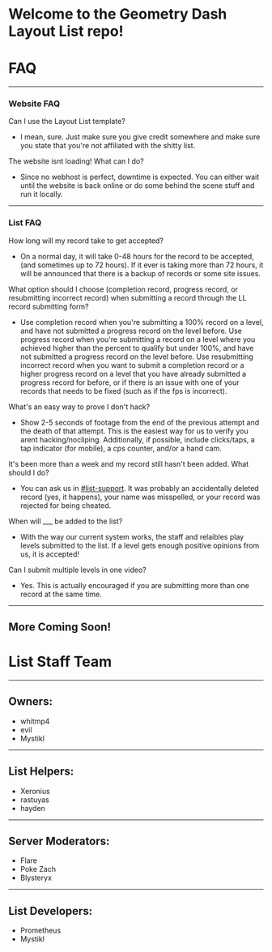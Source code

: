# Welcome to the Geometry Dash Layout List repo!

# FAQ

---

### Website FAQ

Can I use the Layout List template?

- I mean, sure.  Just make sure you give credit somewhere and make sure you state
  that you're not affiliated with the shitty list.

The website isnt loading!  What can I do?

- Since no webhost is perfect, downtime is expected.  You can either wait until the
  website is back online or do some behind the scene stuff and run it
  locally.

---

### List FAQ

How long will my record take to get accepted?

- On a normal day, it will take 0-48 hours for the record to be accepted,
  (and sometimes up to 72 hours).  If it ever is taking more than 72 hours,
  it will be announced that there is a backup of records or some site issues.

What option should I choose (completion record, progress record, or resubmitting incorrect record) when submitting a record through the LL record submitting form?

- Use completion record when you're submitting a 100% record on a level, and
  have not submitted a progress record on the level before.  Use progress
  record when you're submitting a record on a level where you achieved higher
  than the percent to qualify but under 100%, and have not submitted a progress
  record on the level before.  Use resubmitting incorrect record when you
  want to submit a completion record or a higher progress record on a level that
  you have already submitted a progress record for before, or if there is an
  issue with one of your records that needs to be fixed (such as if the fps is
  incorrect).

What's an easy way to prove I don't hack?

- Show 2-5 seconds of footage from the end of the previous attempt and the death of that
  attempt.  This is the easiest way for us to verify you arent hacking/nocliping. 
  Additionally, if possible, include clicks/taps, a tap indicator (for mobile), a cps
  counter, and/or a hand cam.

It's been more than a week and my record still hasn't been added.  What should I do?

- You can ask us in
  [#list-support](https://discord.com/channels/713151800932433972/744151240765603951).
  It was probably an accidentally deleted record (yes, it happens), your name was
  misspelled, or your record was rejected for being cheated.

When will \_\_\_ be added to the list?

- With the way our current system works, the staff and relaibles play levels submitted
  to the list.  If a level gets enough positive opinions from us, it is accepted!

Can I submit multiple levels in one video?

- Yes.  This is actually encouraged if you are submitting more than one record at the
  same time.

---

## More Coming Soon!

# List Staff Team

---

## Owners:

- whitmp4
- evil
- Mystikl

---

## List Helpers:

- Xeronius
- rastuyas
- hayden

---

## Server Moderators:

- Flare
- Poke Zach
- Blysteryx

---

## List Developers:

- Prometheus
- Mystikl
